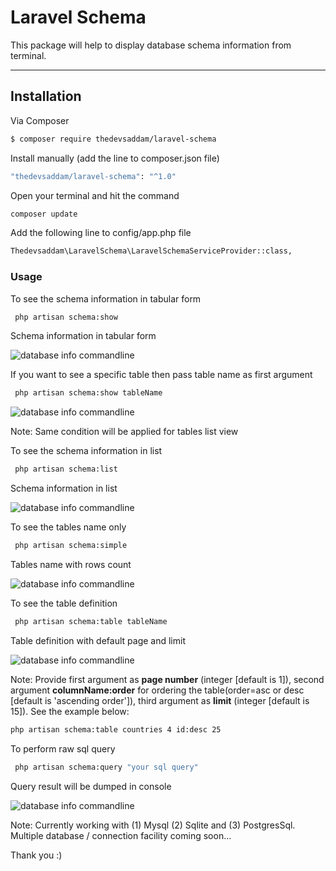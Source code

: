 Laravel Schema
===================


This package will help to display database schema information from terminal.

----------


Installation
-------------
Via Composer

``` bash
$ composer require thedevsaddam/laravel-schema
```
Install manually (add the line to composer.json file)
``` bash
"thedevsaddam/laravel-schema": "^1.0"
```
Open your terminal and hit the command
```bash
composer update
```

Add the following line to config/app.php file

```bash
Thedevsaddam\LaravelSchema\LaravelSchemaServiceProvider::class,
```

### **Usage**
To see the schema information in tabular form
```bash
 php artisan schema:show
```

Schema information in tabular form

![database info commandline](https://raw.githubusercontent.com/thedevsaddam/laravel-schema/master/screenshots/tabular.png)

If you want to see a specific table then pass table  name as first argument
```bash
 php artisan schema:show tableName
```

![database info commandline](https://raw.githubusercontent.com/thedevsaddam/laravel-schema/master/screenshots/tabular-single.png)


Note: Same condition will be applied for tables list view

To see the schema information in list
```bash
 php artisan schema:list
```

Schema information in list

![database info commandline](https://raw.githubusercontent.com/thedevsaddam/laravel-schema/master/screenshots/list.png)

To see the tables name only
```bash
 php artisan schema:simple
```

Tables name with rows count

![database info commandline](https://raw.githubusercontent.com/thedevsaddam/laravel-schema/master/screenshots/simple.png)


To see the table definition
```bash
 php artisan schema:table tableName
```

Table definition with default page and limit

![database info commandline](https://raw.githubusercontent.com/thedevsaddam/laravel-schema/master/screenshots/table-pagination.png)

Note: Provide first argument as **page number** (integer [default is 1]), second argument **columnName:order** for ordering the table(order=asc or desc [default is 'ascending order']), third argument as **limit** (integer [default is 15]).
See the example below:

```bash
php artisan schema:table countries 4 id:desc 25
```

To perform raw sql query
```bash
 php artisan schema:query "your sql query"
```

Query result will be dumped in console

![database info commandline](https://raw.githubusercontent.com/thedevsaddam/laravel-schema/master/screenshots/raw-query.png)

Note: Currently working with (1) Mysql (2) Sqlite and (3) PostgresSql. Multiple database / connection facility coming soon...

Thank you :)